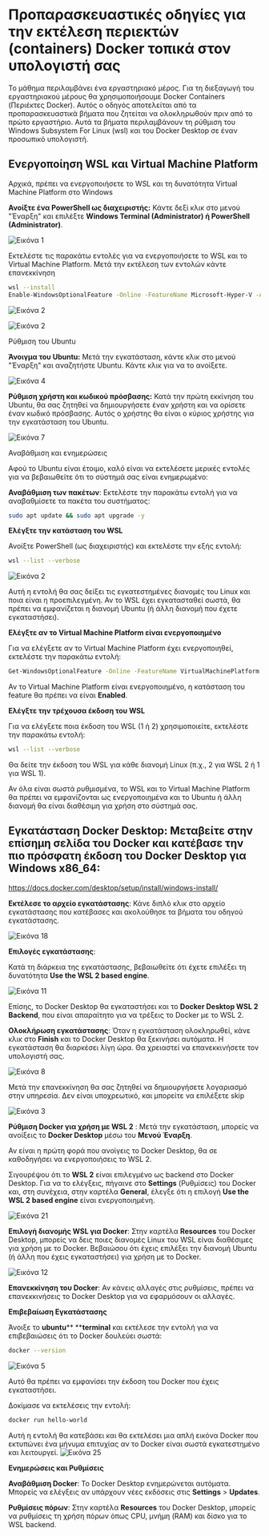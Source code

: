 # Προπαρασκευαστικές οδηγίες για την εκτέλεση περιεκτών (containers) Docker τοπικά στον υπολογιστή σας



Το μάθημα περιλαμβάνει ένα εργαστηριακό μέρος. Για τη διεξαγωγή του εργαστηριακού μέρους θα χρησιμοποιήσουμε Docker Containers (Περιέκτες Docker). Αυτός ο οδηγός αποτελείται από τα προπαρασκευαστικά βήματα που ζητείται να ολοκληρωθούν πριν από το πρώτο εργαστήριο. Αυτά τα βήματα περιλαμβάνουν τη ρύθμιση του Windows Subsystem For Linux (wsl) και του Docker Desktop σε έναν προσωπικό υπολογιστή. 



## Ενεργοποίηση WSL και Virtual Machine Platform

Αρχικά, πρέπει να ενεργοποιήσετε το WSL και τη δυνατότητα Virtual Machine Platform στο Windows

**Ανοίξτε ένα PowerShell ως διαχειριστής:** Κάντε δεξί κλικ στο μενού "Έναρξη" και επιλέξτε **Windows Terminal (Administrator) ή PowerShell (Administrator)**.

![Εικόνα 1](images/img1.png)


Εκτελέστε τις παρακάτω εντολές για να ενεργοποιήσετε το WSL και το Virtual Machine Platform. Μετά την εκτέλεση των εντολών κάντε επανεκκίνηση

```bash
wsl --install
Enable-WindowsOptionalFeature -Online -FeatureName Microsoft-Hyper-V -All
```
![Εικόνα 2](images/img23.png)

![Εικόνα 2](images/img20.png)


Ρύθμιση του Ubuntu

**Άνοιγμα του ****Ubuntu****:** Μετά την εγκατάσταση, κάντε κλικ στο μενού "Έναρξη" και αναζητήστε Ubuntu. Κάντε κλικ για να το ανοίξετε.

![Εικόνα 4](images/img4.png)

**Ρύθμιση χρήστη και κωδικού πρόσβασης:** Κατά την πρώτη εκκίνηση του Ubuntu, θα σας ζητηθεί να δημιουργήσετε έναν χρήστη και να ορίσετε έναν κωδικό πρόσβασης. Αυτός ο χρήστης θα είναι ο κύριος χρήστης για την εγκατάσταση του Ubuntu.

![Εικόνα 7](images/img7.png)


Αναβάθμιση και ενημερώσεις

Αφού το Ubuntu είναι έτοιμο, καλό είναι να εκτελέσετε μερικές εντολές για να βεβαιωθείτε ότι το σύστημά σας είναι ενημερωμένο:

**Αναβάθμιση των πακέτων**: Εκτελέστε την παρακάτω εντολή για να αναβαθμίσετε τα πακέτα του συστήματος:

```bash
sudo apt update && sudo apt upgrade -y
```

**Ελέγξτε την κατάσταση του WSL**

Ανοίξτε PowerShell (ως διαχειριστής) και εκτελέστε την εξής εντολή:

```bash
wsl --list --verbose
```
![Εικόνα 2](images/img2.png)

Αυτή η εντολή θα σας δείξει τις εγκατεστημένες διανομές του Linux και ποια είναι η προεπιλεγμένη. Αν το WSL έχει εγκατασταθεί σωστά, θα πρέπει να εμφανίζεται η διανομή Ubuntu (ή άλλη διανομή που έχετε εγκαταστήσει).

**Ελέγξτε αν το Virtual Machine Platform είναι ενεργοποιημένο**

Για να ελέγξετε αν το Virtual Machine Platform έχει ενεργοποιηθεί, εκτελέστε την παρακάτω εντολή:

```bash
Get-WindowsOptionalFeature -Online -FeatureName VirtualMachinePlatform
```

Αν το Virtual Machine Platform είναι ενεργοποιημένο, η κατάσταση του feature θα πρέπει να είναι **Enabled**.

**Ελέγξτε την τρέχουσα έκδοση του WSL**

Για να ελέγξετε ποια έκδοση του WSL (1 ή 2) χρησιμοποιείτε, εκτελέστε την παρακάτω εντολή:

```bash
wsl --list --verbose
```

Θα δείτε την έκδοση του WSL για κάθε διανομή Linux (π.χ., 2 για WSL 2 ή 1 για WSL 1).

Αν όλα είναι σωστά ρυθμισμένα, το WSL και το Virtual Machine Platform θα πρέπει να εμφανίζονται ως ενεργοποιημένα και το Ubuntu ή άλλη διανομή θα είναι διαθέσιμη για χρήση στο σύστημά σας.

## Εγκατάσταση Docker Desktop: Μεταβείτε στην επίσημη σελίδα του Docker και κατέβασε την πιο πρόσφατη έκδοση του Docker Desktop για Windows x86_64: 

https://docs.docker.com/desktop/setup/install/windows-install/

**Εκτέλεσε το αρχείο εγκατάστασης**: Κάνε διπλό κλικ στο αρχείο εγκατάστασης που κατέβασες και ακολούθησε τα βήματα του οδηγού εγκατάστασης.

![Εικόνα 18](images/img18.png)

**Επιλογές εγκατάστασης**:

Κατά τη διάρκεια της εγκατάστασης, βεβαιωθείτε ότι έχετε επιλέξει τη δυνατότητα **Use the WSL 2 based engine**.

![Εικόνα 11](images/img11.png)

Επίσης, το Docker Desktop θα εγκαταστήσει και το **Docker Desktop WSL 2 Backend**, που είναι απαραίτητο για να τρέξεις το Docker με το WSL 2.

**Ολοκλήρωση εγκατάστασης**: Όταν η εγκατάσταση ολοκληρωθεί, κάνε κλικ στο **Finish** και το Docker Desktop θα ξεκινήσει αυτόματα. Η εγκατάσταση θα διαρκέσει λίγη ώρα. Θα χρειαστεί να επανεκκινήσετε τον υπολογιστή σας.

![Εικόνα 8](images/img8.png)

Μετά την επανεκκίνηση θα σας ζητηθεί να δημιουργήσετε λογαριασμό στην υπηρεσία. Δεν είναι υποχρεωτικό, και μπορείτε να επιλέξετε skip

![Εικόνα 3](images/img3.png)

**Ρύθμιση Docker για χρήση με WSL 2** : Μετά την εγκατάσταση, μπορείς να ανοίξεις το **Docker Desktop** μέσω του **Μενού Έναρξη**.

Αν είναι η πρώτη φορά που ανοίγεις το Docker Desktop, θα σε καθοδηγήσει να ενεργοποιήσεις το WSL 2.

Σιγουρέψου ότι το **WSL 2** είναι επιλεγμένο ως backend στο Docker Desktop. Για να το ελέγξεις, πήγαινε στο **Settings** (Ρυθμίσεις) του Docker και, στη συνέχεια, στην καρτέλα **General**, έλεγξε ότι η επιλογή **Use the WSL 2 based engine** είναι ενεργοποιημένη.

![Εικόνα 21](images/img21.png)

**Επιλογή διανομής WSL για Docker**: Στην καρτέλα **Resources** του Docker Desktop, μπορείς να δεις ποιες διανομές Linux του WSL είναι διαθέσιμες για χρήση με το Docker. Βεβαιώσου ότι έχεις επιλέξει την διανομή Ubuntu (ή άλλη που έχεις εγκαταστήσει) για χρήση με το Docker.

![Εικόνα 12](images/img12.png)

**Επανεκκίνηση του Docker**: Αν κάνεις αλλαγές στις ρυθμίσεις, πρέπει να επανεκκινήσεις το Docker Desktop για να εφαρμόσουν οι αλλαγές.

**Επιβεβαίωση Εγκατάστασης**

Άνοιξε το **ubuntu**** ****terminal** και εκτέλεσε την εντολή για να επιβεβαιώσεις ότι το Docker δουλεύει σωστά:

```bash
docker --version
```
![Εικόνα 5](images/img5.png)

Αυτό θα πρέπει να εμφανίσει την έκδοση του Docker που έχεις εγκαταστήσει.

Δοκίμασε να εκτελέσεις την εντολή:

```bash
docker run hello-world
```

Αυτή η εντολή θα κατεβάσει και θα εκτελέσει μια απλή εικόνα Docker που εκτυπώνει ένα μήνυμα επιτυχίας αν το Docker είναι σωστά εγκατεστημένο και λειτουργεί.
![Εικόνα 25](images/img25.png)


**Ενημερώσεις και Ρυθμίσεις**

**Αναβάθμιση Docker**: Το Docker Desktop ενημερώνεται αυτόματα. Μπορείς να ελέγξεις αν υπάρχουν νέες εκδόσεις στις **Settings** > **Updates**.

**Ρυθμίσεις πόρων**: Στην καρτέλα **Resources** του Docker Desktop, μπορείς να ρυθμίσεις τη χρήση πόρων όπως CPU, μνήμη (RAM) και δίσκο για το WSL backend.

